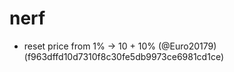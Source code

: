 # nerf

* reset price from 1% -> 10 + 10% (@Euro20179) (f963dffd10d7310f8c30fe5db9973ce6981cd1ce)


